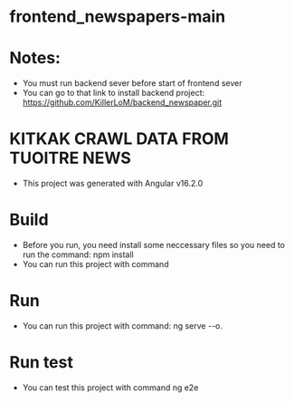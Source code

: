 # frontend_newspapers-main
# Notes:
- You must run backend sever before start of frontend sever
- You can go to that link to install backend project: https://github.com/KillerLoM/backend_newspaper.git
# KITKAK CRAWL DATA FROM TUOITRE NEWS
- This project was generated with Angular v16.2.0
# Build
- Before you run, you need install some neccessary files so you need to run the command: npm install
- You can run this project with command
# Run
- You can run this project with command: ng serve --o.
# Run test
- You can test this project with command ng e2e

 
